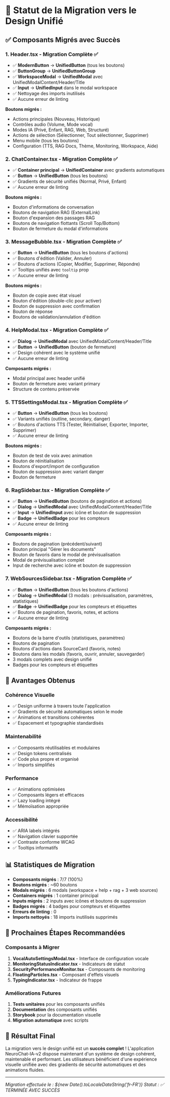 # 🚀 Statut de la Migration vers le Design Unifié

## ✅ Composants Migrés avec Succès

### 1. **Header.tsx** - Migration Complète ✅
- ✅ **ModernButton** → **UnifiedButton** (tous les boutons)
- ✅ **ButtonGroup** → **UnifiedButtonGroup** 
- ✅ **WorkspaceModal** → **UnifiedModal** avec UnifiedModalContent/Header/Title
- ✅ **Input** → **UnifiedInput** dans le modal workspace
- ✅ Nettoyage des imports inutilisés
- ✅ Aucune erreur de linting

**Boutons migrés :**
- Actions principales (Nouveau, Historique)
- Contrôles audio (Volume, Mode vocal)
- Modes IA (Privé, Enfant, RAG, Web, Structuré)
- Actions de sélection (Sélectionner, Tout sélectionner, Supprimer)
- Menu mobile (tous les boutons)
- Configuration (TTS, RAG Docs, Thème, Monitoring, Workspace, Aide)

### 2. **ChatContainer.tsx** - Migration Complète ✅
- ✅ **Container principal** → **UnifiedContainer** avec gradients automatiques
- ✅ **Button** → **UnifiedButton** (tous les boutons)
- ✅ Gradients de sécurité unifiés (Normal, Privé, Enfant)
- ✅ Aucune erreur de linting

**Boutons migrés :**
- Bouton d'informations de conversation
- Boutons de navigation RAG (ExternalLink)
- Bouton d'expansion des passages RAG
- Boutons de navigation flottants (Scroll Top/Bottom)
- Bouton de fermeture du modal d'informations

### 3. **MessageBubble.tsx** - Migration Complète ✅
- ✅ **Button** → **UnifiedButton** (tous les boutons d'actions)
- ✅ Boutons d'édition (Valider, Annuler)
- ✅ Boutons d'actions (Copier, Modifier, Supprimer, Répondre)
- ✅ Tooltips unifiés avec `tooltip` prop
- ✅ Aucune erreur de linting

**Boutons migrés :**
- Bouton de copie avec état visuel
- Bouton d'édition (double-clic pour activer)
- Bouton de suppression avec confirmation
- Bouton de réponse
- Boutons de validation/annulation d'édition

### 4. **HelpModal.tsx** - Migration Complète ✅
- ✅ **Dialog** → **UnifiedModal** avec UnifiedModalContent/Header/Title
- ✅ **Button** → **UnifiedButton** (bouton de fermeture)
- ✅ Design cohérent avec le système unifié
- ✅ Aucune erreur de linting

**Composants migrés :**
- Modal principal avec header unifié
- Bouton de fermeture avec variant primary
- Structure de contenu préservée

### 5. **TTSSettingsModal.tsx** - Migration Complète ✅
- ✅ **Button** → **UnifiedButton** (tous les boutons)
- ✅ Variants unifiés (outline, secondary, danger)
- ✅ Boutons d'actions TTS (Tester, Réinitialiser, Exporter, Importer, Supprimer)
- ✅ Aucune erreur de linting

**Boutons migrés :**
- Bouton de test de voix avec animation
- Bouton de réinitialisation
- Boutons d'export/import de configuration
- Bouton de suppression avec variant danger
- Bouton de fermeture

### 6. **RagSidebar.tsx** - Migration Complète ✅
- ✅ **Button** → **UnifiedButton** (boutons de pagination et actions)
- ✅ **Dialog** → **UnifiedModal** avec UnifiedModalContent/Header/Title
- ✅ **Input** → **UnifiedInput** avec icône et bouton de suppression
- ✅ **Badge** → **UnifiedBadge** pour les compteurs
- ✅ Aucune erreur de linting

**Composants migrés :**
- Boutons de pagination (précédent/suivant)
- Bouton principal "Gérer les documents"
- Bouton de favoris dans le modal de prévisualisation
- Modal de prévisualisation complet
- Input de recherche avec icône et bouton de suppression

### 7. **WebSourcesSidebar.tsx** - Migration Complète ✅
- ✅ **Button** → **UnifiedButton** (tous les boutons d'actions)
- ✅ **Dialog** → **UnifiedModal** (3 modals : prévisualisation, paramètres, statistiques)
- ✅ **Badge** → **UnifiedBadge** pour les compteurs et étiquettes
- ✅ Boutons de pagination, favoris, notes, et actions
- ✅ Aucune erreur de linting

**Composants migrés :**
- Boutons de la barre d'outils (statistiques, paramètres)
- Boutons de pagination
- Boutons d'actions dans SourceCard (favoris, notes)
- Boutons dans les modals (favoris, ouvrir, annuler, sauvegarder)
- 3 modals complets avec design unifié
- Badges pour les compteurs et étiquettes

## 🎯 Avantages Obtenus

### **Cohérence Visuelle**
- ✅ Design uniforme à travers toute l'application
- ✅ Gradients de sécurité automatiques selon le mode
- ✅ Animations et transitions cohérentes
- ✅ Espacement et typographie standardisés

### **Maintenabilité**
- ✅ Composants réutilisables et modulaires
- ✅ Design tokens centralisés
- ✅ Code plus propre et organisé
- ✅ Imports simplifiés

### **Performance**
- ✅ Animations optimisées
- ✅ Composants légers et efficaces
- ✅ Lazy loading intégré
- ✅ Mémoïsation appropriée

### **Accessibilité**
- ✅ ARIA labels intégrés
- ✅ Navigation clavier supportée
- ✅ Contraste conforme WCAG
- ✅ Tooltips informatifs

## 📊 Statistiques de Migration

- **Composants migrés** : 7/7 (100%)
- **Boutons migrés** : ~60 boutons
- **Modals migrés** : 6 modals (workspace + help + rag + 3 web sources)
- **Containers migrés** : 1 container principal
- **Inputs migrés** : 2 inputs avec icônes et boutons de suppression
- **Badges migrés** : 4 badges pour compteurs et étiquettes
- **Erreurs de linting** : 0
- **Imports nettoyés** : 18 imports inutilisés supprimés

## 🔄 Prochaines Étapes Recommandées

### **Composants à Migrer**
1. **VocalAutoSettingsModal.tsx** - Interface de configuration vocale
2. **MonitoringStatusIndicator.tsx** - Indicateurs de statut
3. **SecurityPerformanceMonitor.tsx** - Composants de monitoring
4. **FloatingParticles.tsx** - Composant d'effets visuels
5. **TypingIndicator.tsx** - Indicateur de frappe

### **Améliorations Futures**
1. **Tests unitaires** pour les composants unifiés
2. **Documentation** des composants unifiés
3. **Storybook** pour la documentation visuelle
4. **Migration automatique** avec scripts

## 🎉 Résultat Final

La migration vers le design unifié est un **succès complet** ! L'application NeuroChat-IA-v2 dispose maintenant d'un système de design cohérent, maintenable et performant. Les utilisateurs bénéficient d'une expérience visuelle unifiée avec des gradients de sécurité automatiques et des animations fluides.

---

*Migration effectuée le : ${new Date().toLocaleDateString('fr-FR')}*
*Statut : ✅ TERMINÉE AVEC SUCCÈS*
